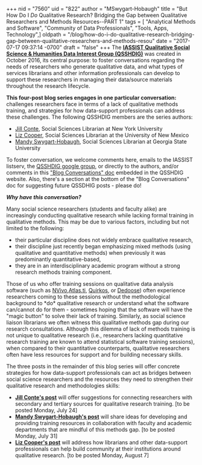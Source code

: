 +++
nid = "7560"
uid = "822"
author = "MSwygart-Hobaugh"
title = "But How Do I *Do* Qualitative Research? Bridging the Gap between Qualitative Researchers and Methods Resources--PART 1"
tags = [ "Analytical Methods and Software", "Community of Data Professionals", "Tools, Apps, Technology",]
oldpath = "/blog/how-do-i-do-qualitative-research-bridging-gap-between-qualitative-researchers-and-methods-resou"
date = "2017-07-17 09:37:14 -0700"
draft = "false"
+++
The **[IASSIST Qualitative Social Science & Humanities Data Interest
Group (QSSHDIG)](https://sites.google.com/uncg.edu/iassistqsshdig/)**
was created in October 2016, its central purpose: to foster
conversations regarding the needs of researchers who generate
qualitative data, and what types of services librarians and other
information professionals can develop to support these researchers in
managing their data/source materials throughout the research lifecycle.

**This four-post blog series engages in one particular conversation:**
challenges researchers face in terms of a lack of qualitative methods
training, and strategies for how data-support professionals can address
these challenges. The following QSSHDIG members are the series authors:

-   [Jill Conte](http://library.nyu.edu/people/jill-conte/), Social
    Sciences Librarian at New York University
-   [Liz
    Cooper](https://ulls.unm.edu/people/directory/Liz-Elizabeth-Cooper),
    Social Sciences Librarian at the University of New Mexico
-   [Mandy
    Swygart-Hobaugh](http://library.gsu.edu/profile/mandy-swygart-hobaugh/),
    Social Sciences Librarian at Georgia State University

To foster conversation, we welcome comments here, emails to the IASSIST
listserv, the [QSSHDIG google
group](https://groups.google.com/forum/#!forum/iassist-qualdata), or
directly to the authors, and/or comments in this ["Blog Conversations"
doc](https://sites.google.com/uncg.edu/iassistqsshdig/blog-conversations) embedded
in the QSSHDIG website. Also, there\'s a section at the bottom of the
\"Blog Conversations\" doc for suggesting future QSSDHIG posts - please
do!

***Why have this conversation?***

Many social science researchers (students and faculty alike) are
increasingly conducting qualitative research while lacking formal
training in qualitative methods. This may be due to various factors,
including but not limited to the following:

-   their particular discipline does not widely embrace qualitative
    research,
-   their discipline just recently began emphasizing mixed methods
    (using qualitative and quantitative methods) when previously it was
    predominantly quantitative-based,
-   they are in an interdisciplinary academic program without a strong
    research methods training component.

Those of us who offer training sessions on qualitative data analysis
software (such as
[NVivo](http://www.qsrinternational.com/what-is-nvivo),[Atlas.ti](http://atlasti.com/),
[Quirkos](https://www.quirkos.com/index.html), or
[Dedoose](http://www.dedoose.com/)) often experience researchers coming
to these sessions without the methodological background to \*do\*
qualitative research or understand what the software can/cannot do for
them - sometimes hoping that the software will have the "magic button"
to solve their lack of training. Similarly, as social science liaison
librarians we often witness this qualitative methods gap during our
research consultations. Although this dilemma of lack of methods
training is not unique to qualitative research (i.e., researchers
lacking quantitative research training are known to attend statistical
software training sessions), when compared to their quantitative
counterparts, qualitative researchers often have less resources for
support and for building necessary skills.

The three posts in the remainder of this blog series will offer concrete
strategies for how data-support professionals can act as bridges between
social science researchers and the resources they need to strengthen
their qualitative research and methodologies skills:

-   **[Jill Conte's
    post](http://iassistdata.org/blog/how-do-i-do-qualitative-research-bridging-gap-between-qualitative-researchers-and-methods-res-0)**
    will offer suggestions for connecting researchers with secondary and
    tertiary sources for qualitative research training. \[to be posted
    Monday, July 24\] 
-   **[Mandy Swygart-Hobaugh's
    post](http://iassistdata.org/blog/how-do-i-do-qualitative-research-bridging-gap-between-qualitative-researchers-and-methods-res-1)**
    will share ideas for developing and providing training resources in
    collaboration with faculty and academic departments that are mindful
    of this methods gap. \[to be posted Monday, July 31\] 
-   **[Liz Cooper's
    post](http://iassistdata.org/blog/how-do-i-do-qualitative-research-bridging-gap-between-qualitative-researchers-and-methods-res-2)**
    will address how librarians and other data-support professionals can
    help build community at their institutions around qualitative
    research. \[to be posted Monday, August 7\] 
